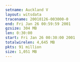 ```yaml
---
setname: Auckland V
layout: witsdata
tracename: 20010126-003000-0
end: Fri Jan 26 00:59:59 2001
gzsize: 304 MB
len: 0:30:00
start: Fri Jan 26 00:30:00 2001
totalwirelen: 4,645 MB
pkts: 91 million
size: 1,051 MB
---
```

